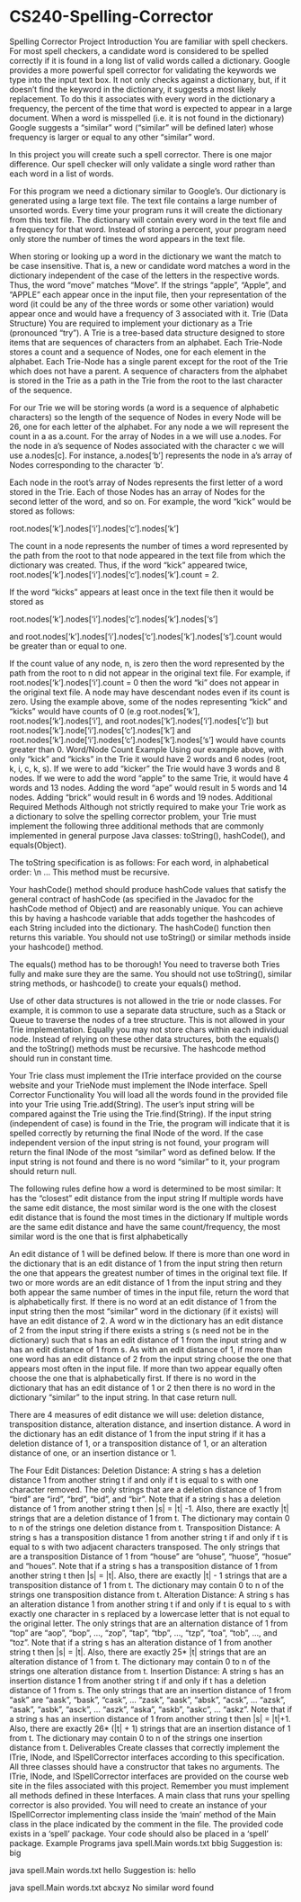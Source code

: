 # CS240-Spelling-Corrector

Spelling Corrector Project Introduction You are familiar with spell checkers. For most spell checkers, a candidate word is considered to be spelled correctly if it is found in a long list of valid words called a dictionary. Google provides a more powerful spell corrector for validating the keywords we type into the input text box. It not only checks against a dictionary, but, if it doesn’t find the keyword in the dictionary, it suggests a most likely replacement. To do this it associates with every word in the dictionary a frequency, the percent of the time that word is expected to appear in a large document. When a word is misspelled (i.e. it is not found in the dictionary) Google suggests a “similar” word (“similar” will be defined later) whose frequency is larger or equal to any other “similar” word.

In this project you will create such a spell corrector. There is one major difference. Our spell checker will only validate a single word rather than each word in a list of words.

For this program we need a dictionary similar to Google’s. Our dictionary is generated using a large text file. The text file contains a large number of unsorted words. Every time your program runs it will create the dictionary from this text file. The dictionary will contain every word in the text file and a frequency for that word. Instead of storing a percent, your program need only store the number of times the word appears in the text file.

When storing or looking up a word in the dictionary we want the match to be case insensitive. That is, a new or candidate word matches a word in the dictionary independent of the case of the letters in the respective words. Thus, the word “move” matches “Move”. If the strings “apple”, “Apple”, and “APPLE” each appear once in the input file, then your representation of the word (it could be any of the three words or some other variation) would appear once and would have a frequency of 3 associated with it. Trie (Data Structure) You are required to implement your dictionary as a Trie (pronounced “try”). A Trie is a tree-based data structure designed to store items that are sequences of characters from an alphabet. Each Trie-Node stores a count and a sequence of Nodes, one for each element in the alphabet. Each Trie-Node has a single parent except for the root of the Trie which does not have a parent. A sequence of characters from the alphabet is stored in the Trie as a path in the Trie from the root to the last character of the sequence.

For our Trie we will be storing words (a word is a sequence of alphabetic characters) so the length of the sequence of Nodes in every Node will be 26, one for each letter of the alphabet. For any node a we will represent the count in a as a.count. For the array of Nodes in a we will use a.nodes. For the node in a’s sequence of Nodes associated with the character c we will use a.nodes[c]. For instance, a.nodes[‘b’] represents the node in a’s array of Nodes corresponding to the character ‘b’.

Each node in the root’s array of Nodes represents the first letter of a word stored in the Trie. Each of those Nodes has an array of Nodes for the second letter of the word, and so on. For example, the word “kick” would be stored as follows:

root.nodes[‘k’].nodes[‘i’].nodes[‘c’].nodes[‘k’]

The count in a node represents the number of times a word represented by the path from the root to that node appeared in the text file from which the dictionary was created. Thus, if the word “kick” appeared twice, root.nodes[‘k’].nodes[‘i’].nodes[‘c’].nodes[‘k’].count = 2.

If the word “kicks” appears at least once in the text file then it would be stored as

root.nodes[‘k’].nodes[‘i’].nodes[‘c’].nodes[‘k’].nodes[‘s’]

and root.nodes[‘k’].nodes[‘i’].nodes[‘c’].nodes[‘k’].nodes[‘s’].count would be greater than or equal to one.

If the count value of any node, n, is zero then the word represented by the path from the root to n did not appear in the original text file. For example, if root.nodes[‘k’].nodes[‘i’].count = 0 then the word “ki” does not appear in the original text file. A node may have descendant nodes even if its count is zero. Using the example above, some of the nodes representing “kick” and “kicks” would have counts of 0 (e.g root.nodes[‘k’], root.nodes[‘k’].nodes[‘i’], and root.nodes[‘k’].nodes[‘i’].nodes[‘c’]) but root.nodes[‘k’].node[‘i’].nodes[‘c’].nodes[‘k’] and root.nodes[‘k’].node[‘i’].nodes[‘c’].nodes[‘k’].nodes[‘s’] would have counts greater than 0. Word/Node Count Example Using our example above, with only “kick” and “kicks” in the Trie it would have 2 words and 6 nodes (root, k, i, c, k, s). If we were to add “kicker” the Trie would have 3 words and 8 nodes. If we were to add the word “apple” to the same Trie, it would have 4 words and 13 nodes. Adding the word “ape” would result in 5 words and 14 nodes. Adding “brick” would result in 6 words and 19 nodes. Additional Required Methods Although not strictly required to make your Trie work as a dictionary to solve the spelling corrector problem, your Trie must implement the following three additional methods that are commonly implemented in general purpose Java classes: toString(), hashCode(), and equals(Object).

The toString specification is as follows: For each word, in alphabetical order: \n … This method must be recursive.

Your hashCode() method should produce hashCode values that satisfy the general contract of hashCode (as specified in the Javadoc for the hashCode method of Object) and are reasonably unique. You can achieve this by having a hashcode variable that adds together the hashcodes of each String included into the dictionary. The hashCode() function then returns this variable. You should not use toString() or similar methods inside your hashcode() method.

The equals() method has to be thorough! You need to traverse both Tries fully and make sure they are the same. You should not use toString(), similar string methods, or hashcode() to create your equals() method.

Use of other data structures is not allowed in the trie or node classes. For example, it is common to use a separate data structure, such as a Stack or Queue to traverse the nodes of a tree structure. This is not allowed in your Trie implementation. Equally you may not store chars within each individual node. Instead of relying on these other data structures, both the equals() and the toString() methods must be recursive. The hashcode method should run in constant time.

Your Trie class must implement the ITrie interface provided on the course website and your TrieNode must implement the INode interface. Spell Corrector Functionality You will load all the words found in the provided file into your Trie using Trie.add(String). The user’s input string will be compared against the Trie using the Trie.find(String). If the input string (independent of case) is found in the Trie, the program will indicate that it is spelled correctly by returning the final INode of the word. If the case independent version of the input string is not found, your program will return the final INode of the most “similar” word as defined below. If the input string is not found and there is no word “similar” to it, your program should return null.

The following rules define how a word is determined to be most similar: It has the “closest” edit distance from the input string If multiple words have the same edit distance, the most similar word is the one with the closest edit distance that is found the most times in the dictionary If multiple words are the same edit distance and have the same count/frequency, the most similar word is the one that is first alphabetically

An edit distance of 1 will be defined below. If there is more than one word in the dictionary that is an edit distance of 1 from the input string then return the one that appears the greatest number of times in the original text file. If two or more words are an edit distance of 1 from the input string and they both appear the same number of times in the input file, return the word that is alphabetically first. If there is no word at an edit distance of 1 from the input string then the most “similar” word in the dictionary (if it exists) will have an edit distance of 2. A word w in the dictionary has an edit distance of 2 from the input string if there exists a string s (s need not be in the dictionary) such that s has an edit distance of 1 from the input string and w has an edit distance of 1 from s. As with an edit distance of 1, if more than one word has an edit distance of 2 from the input string choose the one that appears most often in the input file. If more than two appear equally often choose the one that is alphabetically first. If there is no word in the dictionary that has an edit distance of 1 or 2 then there is no word in the dictionary “similar” to the input string. In that case return null.

There are 4 measures of edit distance we will use: deletion distance, transposition distance, alteration distance, and insertion distance. A word in the dictionary has an edit distance of 1 from the input string if it has a deletion distance of 1, or a transposition distance of 1, or an alteration distance of one, or an insertion distance or 1.

The Four Edit Distances: Deletion Distance: A string s has a deletion distance 1 from another string t if and only if t is equal to s with one character removed. The only strings that are a deletion distance of 1 from “bird” are “ird”, “brd”, “bid”, and “bir”. Note that if a string s has a deletion distance of 1 from another string t then |s| = |t| -1. Also, there are exactly |t| strings that are a deletion distance of 1 from t. The dictionary may contain 0 to n of the strings one deletion distance from t. Transposition Distance: A string s has a transposition distance 1 from another string t if and only if t is equal to s with two adjacent characters transposed. The only strings that are a transposition Distance of 1 from “house” are “ohuse”, “huose”, “hosue” and “houes”. Note that if a string s has a transposition distance of 1 from another string t then |s| = |t|. Also, there are exactly |t| - 1 strings that are a transposition distance of 1 from t. The dictionary may contain 0 to n of the strings one transposition distance from t. Alteration Distance: A string s has an alteration distance 1 from another string t if and only if t is equal to s with exactly one character in s replaced by a lowercase letter that is not equal to the original letter. The only strings that are an alternation distance of 1 from “top” are “aop”, “bop”, …, “zop”, “tap”, “tbp”, …, “tzp”, “toa”, “tob”, …, and “toz”. Note that if a string s has an alteration distance of 1 from another string t then |s| = |t|. Also, there are exactly 25* |t| strings that are an alteration distance of 1 from t. The dictionary may contain 0 to n of the strings one alteration distance from t. Insertion Distance: A string s has an insertion distance 1 from another string t if and only if t has a deletion distance of 1 from s. The only strings that are an insertion distance of 1 from “ask” are “aask”, “bask”, “cask”, … “zask”, “aask”, “absk”, “acsk”, … “azsk”, “asak”, “asbk”, “asck”, … “aszk”, “aska”, “askb”, “askc”, … “askz”. Note that if a string s has an insertion distance of 1 from another string t then |s| = |t|+1. Also, there are exactly 26* (|t| + 1) strings that are an insertion distance of 1 from t. The dictionary may contain 0 to n of the strings one insertion distance from t. Deliverables Create classes that correctly implement the ITrie, INode, and ISpellCorrector interfaces according to this specification. All three classes should have a constructor that takes no arguments. The ITrie, INode, and ISpellCorrector interfaces are provided on the course web site in the files associated with this project. Remember you must implement all methods defined in these Interfaces. A main class that runs your spelling corrector is also provided. You will need to create an instance of your ISpellCorrector implementing class inside the ‘main’ method of the Main class in the place indicated by the comment in the file. The provided code exists in a ‘spell’ package. Your code should also be placed in a ‘spell’ package. Example Programs java spell.Main words.txt bbig Suggestion is: big

java spell.Main words.txt hello Suggestion is: hello

java spell.Main words.txt abcxyz No similar word found
